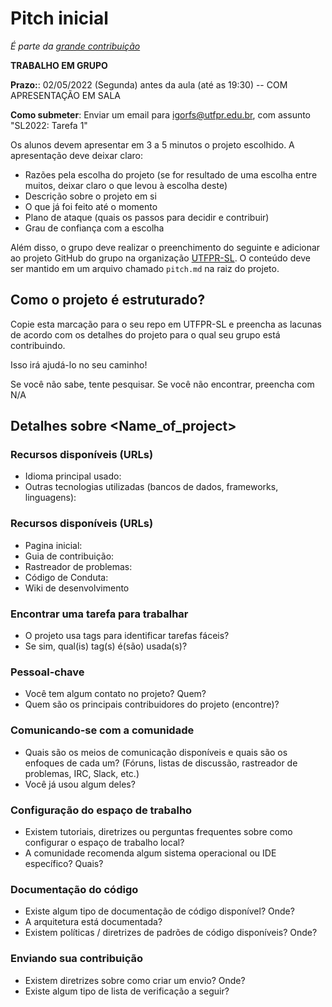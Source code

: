 # Pitch inicial

*É parte da [grande contribuição](assignments/XX_contribution.md)*

**TRABALHO EM GRUPO**

**Prazo:**: 02/05/2022 (Segunda) antes da aula (até as 19:30) -- COM APRESENTAÇÃO EM SALA

**Como submeter**: Enviar um email para igorfs@utfpr.edu.br, com assunto "SL2022: Tarefa 1"

Os alunos devem apresentar em 3 a 5 minutos o projeto escolhido. A apresentação deve deixar claro:
- Razões pela escolha do projeto (se for resultado de uma escolha entre muitos, deixar claro o que levou à escolha deste)
- Descrição sobre o projeto em si
- O que já foi feito até o momento
- Plano de ataque (quais os passos para decidir e contribuir)
- Grau de confiança com a escolha

Além disso, o grupo deve realizar o preenchimento do seguinte e adicionar ao projeto GitHub do grupo na organização [UTFPR-SL](https://www.github.com/UTFPR-SL). O conteúdo deve ser mantido em um arquivo chamado ``pitch.md`` na raiz do projeto. 

## Como o projeto é estruturado?

Copie esta marcação para o seu repo em UTFPR-SL e preencha as lacunas de acordo com os detalhes do projeto para o qual seu grupo está contribuindo.

Isso irá ajudá-lo no seu caminho!

Se você não sabe, tente pesquisar. Se você não encontrar, preencha com N/A

## Detalhes sobre <Name_of_project>

### Recursos disponíveis (URLs)

  * Idioma principal usado:
  * Outras tecnologias utilizadas (bancos de dados, frameworks, linguagens):

### Recursos disponíveis (URLs)

  * Pagina inicial:
  * Guia de contribuição:
  * Rastreador de problemas:
  * Código de Conduta:
  * Wiki de desenvolvimento

### Encontrar uma tarefa para trabalhar
  
  * O projeto usa tags para identificar tarefas fáceis?
  * Se sim, qual(is) tag(s) é(são) usada(s)?
  
### Pessoal-chave

  * Você tem algum contato no projeto? Quem?
  * Quem são os principais contribuidores do projeto (encontre)?
  
### Comunicando-se com a comunidade
  
  * Quais são os meios de comunicação disponíveis e quais são os enfoques de cada um? (Fóruns, listas de discussão, rastreador de problemas, IRC, Slack, etc.)
  * Você já usou algum deles?

### Configuração do espaço de trabalho

  * Existem tutoriais, diretrizes ou perguntas frequentes sobre como configurar o espaço de trabalho local?
  * A comunidade recomenda algum sistema operacional ou IDE específico? Quais?

### Documentação do código
  
   * Existe algum tipo de documentação de código disponível? Onde? 
   * A arquitetura está documentada?
   * Existem políticas / diretrizes de padrões de código disponíveis? Onde?
    
### Enviando sua contribuição 

  * Existem diretrizes sobre como criar um envio? Onde?
  * Existe algum tipo de lista de verificação a seguir?
